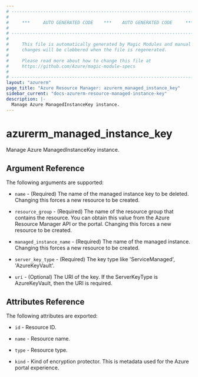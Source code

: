 ```yaml
---
# ----------------------------------------------------------------------------
#
#     ***     AUTO GENERATED CODE    ***    AUTO GENERATED CODE     ***
#
# ----------------------------------------------------------------------------
#
#     This file is automatically generated by Magic Modules and manual
#     changes will be clobbered when the file is regenerated.
#
#     Please read more about how to change this file at
#     https://github.com/Azure/magic-module-specs
#
# ----------------------------------------------------------------------------
layout: "azurerm"
page_title: "Azure Resource Manager: azurerm_managed_instance_key"
sidebar_current: "docs-azurerm-resource-managed-instance-key"
description: |-
  Manage Azure ManagedInstanceKey instance.
---
```


# azurerm_managed_instance_key

Manage Azure ManagedInstanceKey instance.


## Argument Reference

The following arguments are supported:

* `name` - (Required) The name of the managed instance key to be deleted. Changing this forces a new resource to be created.

* `resource_group` - (Required) The name of the resource group that contains the resource. You can obtain this value from the Azure Resource Manager API or the portal. Changing this forces a new resource to be created.

* `managed_instance_name` - (Required) The name of the managed instance. Changing this forces a new resource to be created.

* `server_key_type` - (Required) The key type like 'ServiceManaged', 'AzureKeyVault'.

* `uri` - (Optional) The URI of the key. If the ServerKeyType is AzureKeyVault, then the URI is required.

## Attributes Reference

The following attributes are exported:

* `id` - Resource ID.

* `name` - Resource name.

* `type` - Resource type.

* `kind` - Kind of encryption protector. This is metadata used for the Azure portal experience.
